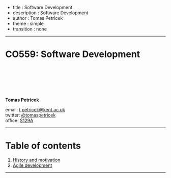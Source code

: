 - title : Software Development
- description : Software Development
- author : Tomas Petricek
- theme : simple
- transition : none

****************************************************************************************************

# **CO559: Software Development**

<br /><br />
<br /><br /><br />

**Tomas Petricek**

email: [t.petricek@kent.ac.uk](mailto:t.petricek@kent.ac.uk)<br />
twitter: [@tomaspetricek](http://twitter.com/tomaspetricek)<br />
office: [S129A](https://www.cs.kent.ac.uk/rooms/S129A.gif)<br />

----------------------------------------------------------------------------------------------------

# **Table of contents**

 1. [History and motivation](history.html)
 1. [Agile development](agile.html)
 
----------------------------------------------------------------------------------------------------
